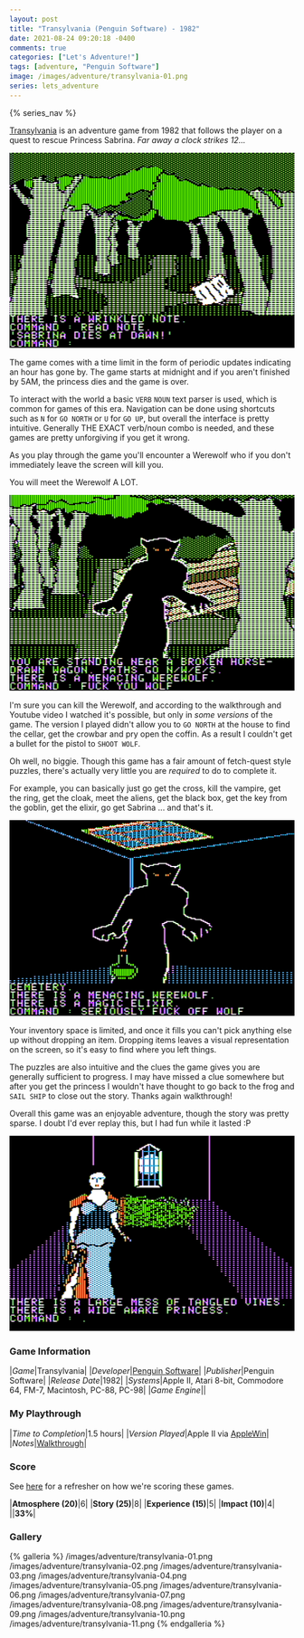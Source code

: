 ```yaml
---
layout: post
title: "Transylvania (Penguin Software) - 1982"
date: 2021-08-24 09:20:18 -0400
comments: true
categories: ["Let's Adventure!"]
tags: [adventure, "Penguin Software"]
image: /images/adventure/transylvania-01.png
series: lets_adventure
---
```

{% series_nav %}

[Transylvania](https://en.wikipedia.org/wiki/Transylvania_(video_game)) is an adventure game from 1982 that follows the player on a quest to rescue Princess Sabrina. _Far away a clock strikes 12..._

![](/images/adventure/transylvania-02.png)

The game comes with a time limit in the form of periodic updates indicating an hour has gone by. The game starts at midnight and if you aren't finished by 5AM, the princess dies and the game is over.

To interact with the world a basic `VERB` `NOUN` text parser is used, which is common for games of this era. Navigation can be done using shortcuts such as `N` for `GO NORTH` or `U` for `GO UP`, but overall the interface is pretty intuitive. Generally THE EXACT verb/noun combo is needed, and these games are pretty unforgiving if you get it wrong.

As you play through the game you'll encounter a Werewolf who if you don't immediately leave the screen will kill you.

You will meet the Werewolf A LOT.

![](/images/adventure/transylvania-03.png)

I'm sure you can kill the Werewolf, and according to the walkthrough and Youtube video I watched it's possible, but only in _some versions_ of the game. The version I played didn't allow you to `GO NORTH` at the house to find the cellar, get the crowbar and pry open the coffin. As a result I couldn't get a bullet for the pistol to `SHOOT WOLF`.

Oh well, no biggie. Though this game has a fair amount of fetch-quest style puzzles, there's actually very little you are _required_ to do to complete it.

For example, you can basically just go get the cross, kill the vampire, get the ring, get the cloak, meet the aliens, get the black box, get the key from the goblin, get the elixir, go get Sabrina ... and that's it.

![](/images/adventure/transylvania-05.png)

Your inventory space is limited, and once it fills you can't pick anything else up without dropping an item. Dropping items leaves a visual representation on the screen, so it's easy to find where you left things.

The puzzles are also intuitive and the clues the game gives you are generally sufficient to progress. I may have missed a clue somewhere but after you get the princess I wouldn't have thought to go back to the frog and `SAIL SHIP` to close out the story. Thanks again walkthrough!

Overall this game was an enjoyable adventure, though the story was pretty sparse. I doubt I'd ever replay this, but I had fun while it lasted :P

![](/images/adventure/transylvania-10.png)



### Game Information

|*Game*|Transylvania|
|*Developer*|[Penguin Software](https://en.wikipedia.org/wiki/Penguin_Software)|
|*Publisher*|Penguin Software|
|*Release Date*|1982|
|*Systems*|Apple II, Atari 8-bit, Commodore 64, FM-7, Macintosh, PC-88, PC-98|
|*Game Engine*||

### My Playthrough

|*Time to Completion*|1.5 hours|
|*Version Played*|Apple II via [AppleWin](https://github.com/AppleWin/AppleWin)|
|*Notes*|[Walkthrough](https://gamefaqs.gamespot.com/appleii/574802-transylvania/faqs/65148)|

### Score

See [here](https://www.alexbevi.com/blog/2021/07/28/adventure-games-1980-1999/#scoring) for a refresher on how we're scoring these games.

|**Atmosphere (20)**|6|
|**Story (25)**|8|
|**Experience (15)**|5|
|**Impact (10)**|4|
||**33%**|

### Gallery

{% galleria %}
/images/adventure/transylvania-01.png
/images/adventure/transylvania-02.png
/images/adventure/transylvania-03.png
/images/adventure/transylvania-04.png
/images/adventure/transylvania-05.png
/images/adventure/transylvania-06.png
/images/adventure/transylvania-07.png
/images/adventure/transylvania-08.png
/images/adventure/transylvania-09.png
/images/adventure/transylvania-10.png
/images/adventure/transylvania-11.png
{% endgalleria %}